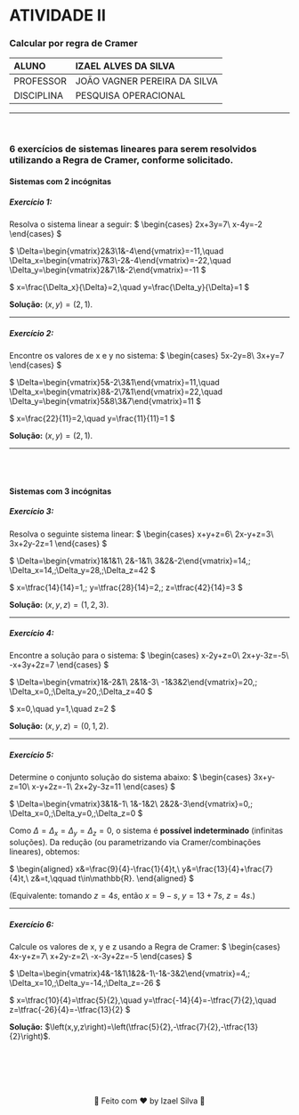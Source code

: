 # ATIVIDADE II

### Calcular por regra de Cramer 

|   ALUNO       |   IZAEL ALVES DA SILVA   |
|:---------------|:--------------------------|
|   PROFESSOR    |   JOÃO VAGNER PEREIRA DA SILVA         |
|   DISCIPLINA  |   PESQUISA OPERACIONAL |

---

<br>

### 6 exercícios de sistemas lineares para serem resolvidos utilizando a Regra de Cramer, conforme solicitado.

#### Sistemas com 2 incógnitas

##### Exercício 1:
Resolva o sistema linear a seguir:
$
\begin{cases}
2x+3y=7\\
x-4y=-2
\end{cases}
$

$
\Delta=\begin{vmatrix}2&3\\1&-4\end{vmatrix}=-11,\quad
\Delta_x=\begin{vmatrix}7&3\\-2&-4\end{vmatrix}=-22,\quad
\Delta_y=\begin{vmatrix}2&7\\1&-2\end{vmatrix}=-11
$

$
x=\frac{\Delta_x}{\Delta}=2,\quad y=\frac{\Delta_y}{\Delta}=1
$

**Solução:** $(x,y)=(2,1)$.

---

##### Exercício 2:
Encontre os valores de x e y no sistema:
$
\begin{cases}
5x-2y=8\\
3x+y=7
\end{cases}
$

$
\Delta=\begin{vmatrix}5&-2\\3&1\end{vmatrix}=11,\quad
\Delta_x=\begin{vmatrix}8&-2\\7&1\end{vmatrix}=22,\quad
\Delta_y=\begin{vmatrix}5&8\\3&7\end{vmatrix}=11
$

$
x=\frac{22}{11}=2,\quad y=\frac{11}{11}=1
$

**Solução:** $(x,y)=(2,1)$.

---

<br>
<br>

#### Sistemas com 3 incógnitas

##### Exercício 3:
Resolva o seguinte sistema linear:
$
\begin{cases}
x+y+z=6\\
2x-y+z=3\\
3x+2y-2z=1
\end{cases}
$

$
\Delta=\begin{vmatrix}1&1&1\\ 2&-1&1\\ 3&2&-2\end{vmatrix}=14,\;
\Delta_x=14,\;\Delta_y=28,\;\Delta_z=42
$

$
x=\tfrac{14}{14}=1,\; y=\tfrac{28}{14}=2,\; z=\tfrac{42}{14}=3
$

**Solução:** $(x,y,z)=(1,2,3)$.

---

##### Exercício 4:
Encontre a solução para o sistema:
$
\begin{cases}
x-2y+z=0\\
2x+y-3z=-5\\
-x+3y+2z=7
\end{cases}
$

$
\Delta=\begin{vmatrix}1&-2&1\\ 2&1&-3\\ -1&3&2\end{vmatrix}=20,\;
\Delta_x=0,\;\Delta_y=20,\;\Delta_z=40
$

$
x=0,\quad y=1,\quad z=2
$

**Solução:** $(x,y,z)=(0,1,2)$.

---

##### Exercício 5:
Determine o conjunto solução do sistema abaixo:
$
\begin{cases}
3x+y-z=10\\
x-y+2z=-1\\
2x+2y-3z=11
\end{cases}
$

$
\Delta=\begin{vmatrix}3&1&-1\\ 1&-1&2\\ 2&2&-3\end{vmatrix}=0,\;
\Delta_x=0,\;\Delta_y=0,\;\Delta_z=0
$

Como $\Delta=\Delta_x=\Delta_y=\Delta_z=0$, o sistema é **possível indeterminado** (infinitas soluções). Da redução (ou parametrizando via Cramer/combinações lineares), obtemos:

$
\begin{aligned}
x&=\frac{9}{4}-\frac{1}{4}t,\\
y&=\frac{13}{4}+\frac{7}{4}t,\\
z&=t,\qquad t\in\mathbb{R}.
\end{aligned}
$

(Equivalente: tomando $z=4s$, então $x=9-s,\; y=13+7s,\; z=4s$.)

---

##### Exercício 6:
Calcule os valores de x, y e z usando a Regra de Cramer:
$
\begin{cases}
4x-y+z=7\\
x+2y-z=2\\
-x-3y+2z=-5
\end{cases}
$

$
\Delta=\begin{vmatrix}4&-1&1\\1&2&-1\\-1&-3&2\end{vmatrix}=4,\;
\Delta_x=10,\;\Delta_y=-14,\;\Delta_z=-26
$

$
x=\tfrac{10}{4}=\tfrac{5}{2},\quad
y=\tfrac{-14}{4}=-\tfrac{7}{2},\quad
z=\tfrac{-26}{4}=-\tfrac{13}{2}
$

**Solução:** $\left(x,y,z\right)=\left(\tfrac{5}{2},-\tfrac{7}{2},-\tfrac{13}{2}\right)$.

<br>
<br>
<br>
<br>
<br>

<div align="center">
   👋 Feito com ♥ by Izael Silva 👋
</div>